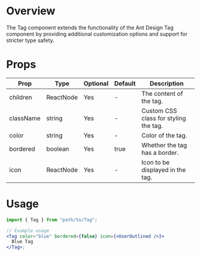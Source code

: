 # Overview

The Tag component extends the functionality of the Ant Design Tag component by providing additional customization options and support for stricter type safety.

# Props

| Prop      | Type      | Optional | Default | Description                           |
| --------- | --------- | -------- | ------- | ------------------------------------- |
| children  | ReactNode | Yes      | -       | The content of the tag.               |
| className | string    | Yes      | -       | Custom CSS class for styling the tag. |
| color     | string    | Yes      | -       | Color of the tag.                     |
| bordered  | boolean   | Yes      | true    | Whether the tag has a border.         |
| icon      | ReactNode | Yes      | -       | Icon to be displayed in the tag.      |

# Usage

```jsx
import { Tag } from "path/to/Tag";

// Example usage
<Tag color="blue" bordered={false} icon={<UserOutlined />}>
  Blue Tag
</Tag>;
```
